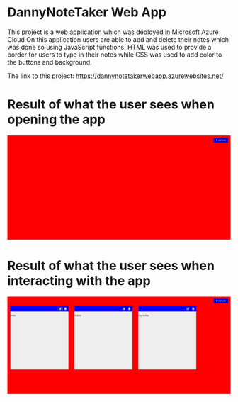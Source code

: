# DannyNoteTaker Web App
This project is a web application which was deployed in Microsoft Azure Cloud 
On this application users are able to add and delete their notes which was done so using JavaScript functions.
HTML was used to provide a border for users to type in their notes while CSS was used to add color to the buttons and background.

The link to this project: https://dannynotetakerwebapp.azurewebsites.net/

# Result of what the user sees when opening the app
![](notesPIC.jpg)
# Result of what the user sees when interacting with the app
![](NoteRESULT.jpg)
